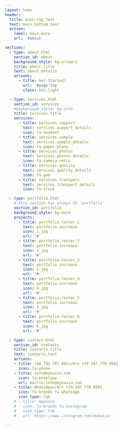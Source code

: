 ```yaml
---
layout: home
header:
  title: main.top_text
  text: main.bottom_text
  action:
    label: main.more
    url: '#about'

sections:
  - type: about.html
    section_id: about
    background_style: bg-primary
    title: about.title
    text: about.details
    actions:
      - title: Get Started!
        url: '#page-top'
        class: btn-light

  - type: services.html
    section_id: services
    #background_style: bg-info
    title: services.title
    services:
      - title: services.support
        text: services.support_details
        icon: fa-headset
      - title: services.sample
        text: services.sample_details
        icon: fa-paper-plane
      - title: services.photos
        text: services.photos_details
        icon: fa-camera-retro
      - title: services.quality
        text: services.quality_details
        icon: fa-gem
      - title: services.transport
        text: services.transport_details
        icon: fa-truck

  - type: portfolio.html
    # this section has always ID 'portfolio'
    section_id: portfolio
    background_style: bg-dark
    projects:
      - title: portfolio.tester_1
        text: portfolio.increase
        icon: 1.jpg
        url: '#'
      - title: portfolio.tester_2
        text: portfolio.increase
        icon: 2.jpg
        url: '#'
      - title: portfolio.tester_3
        text: portfolio.increase
        icon: 3.jpg
        url: '#'
      - title: portfolio.tester_4
        text: portfolio.increase
        icon: 4.jpg
        url: '#'
      - title: portfolio.tester_5
        text: portfolio.increase
        icon: 5.jpg
        url: '#'
      - title: portfolio.tester_6
        text: portfolio.increase
        icon: 6.jpg
        url: '#' 

  - type: contact.html
    section_id: contacts
    title: contacts.title
    text: contacts.text
    actions:
    - title: +48 791 787 881</br> +39 347 770 0501
      icon: fa-phone
    - title: info@mybasia.com
      icon: fa-envelope
      url: mailto:info@mybasia.com
    - title: WhatsApp</br> +39 347 770 0501
      icon: fa-brands fa-whatsapp
      icon_type: fab
    # - title: mybasia
    #   icon: fa-brands fa-instagram
    #   icon_type: fab
    #   url: https://www.instagram.com/mybasia/

---
```

